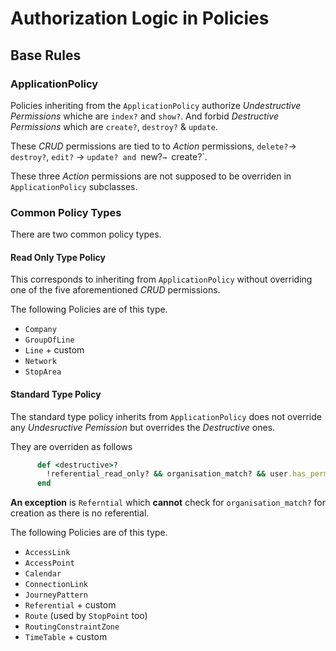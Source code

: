 
# Authorization Logic in Policies

## Base Rules

### ApplicationPolicy

Policies inheriting from the `ApplicationPolicy` authorize _Undestructive_ _Permissions_ whiche are `index?` and
`show?`. And forbid _Destructive_ _Permissions_ which are `create?`, `destroy?` & `update`.

These _CRUD_ permissions are tied to to _Action_ permissions, `delete?`→ `destroy?`, `edit?` → `update? and `new?`→ `create?`.

These three _Action_ permissions are not supposed to be overriden in `ApplicationPolicy` subclasses.


### Common Policy Types

There are two common policy types.

#### Read Only Type Policy

This corresponds to inheriting from  `ApplicationPolicy` without overriding one of the five aforementioned _CRUD_ permissions.

The following Policies are of this type.

  - `Company`
  - `GroupOfLine`
  - `Line` + custom
  - `Network`
  - `StopArea`

#### Standard Type Policy

The standard type policy inherits from `ApplicationPolicy` does not override any _Undesructive_ _Pemission_ but overrides the _Destructive_ ones.

They are overriden as follows

```ruby
      def <destructive>?
        !referential_read_only? && organisation_match? && user.has_permission('<resource in plural form>.<action>')
      end
```

**An exception** is `Referntial` which **cannot** check for `organisation_match?` for creation as there is no referential.

The following Policies are of this type.

  - `AccessLink`
  - `AccessPoint`
  - `Calendar`
  - `ConnectionLink`
  - `JourneyPattern`
  - `Referential` + custom
  - `Route` (used by `StopPoint` too)
  - `RoutingConstraintZone`
  - `TimeTable` + custom





